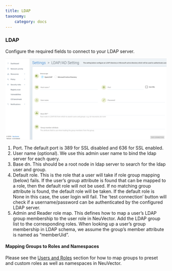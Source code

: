 ```yaml
---
title: LDAP
taxonomy:
    category: docs
---
```


### LDAP 

Configure the required fields to connect to your LDAP server.


![LDAPAD](ldap-ad.png)

1. Port. The default port is 389 for SSL disabled and 636 for SSL enabled.
2. User name (optional). We use this admin user name to bind the ldap server for each query.
3. Base dn. This should be a root node in ldap server to search for the ldap user and group.
4. Default role. This is the role that a user will take if role group mapping (below) fails. If the user’s group attribute is found that can be mapped to a role, then the default role will not be used. If no matching group attribute is found, the default role will be taken. If the default role is None in this case, the user login will fail. The ‘test connection’ button will check if a username/password can be authenticated by the configured LDAP server.
5. Admin and Reader role map. This defines how to map a user’s LDAP group membership to the user role in NeuVector. Add the LDAP group list to the corresponding roles. When looking up a user’s group membership in LDAP schema, we assume the group’s member attribute is named as “memberUid”.

#### Mapping Groups to Roles and Namespaces
Please see the [Users and Roles](/configuration/users#mapping-groups-to-roles-and-namespaces) section for how to map groups to preset and custom roles as well as namespaces in NeuVector.